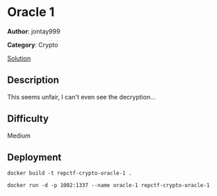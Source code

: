 # Oracle 1

**Author**: jontay999

**Category**: Crypto

[Solution](solve/solve.py)

## Description

This seems unfair, I can't even see the decryption...

## Difficulty

Medium

## Deployment

```
docker build -t repctf-crypto-oracle-1 .

docker run -d -p 1002:1337 --name oracle-1 repctf-crypto-oracle-1
```
